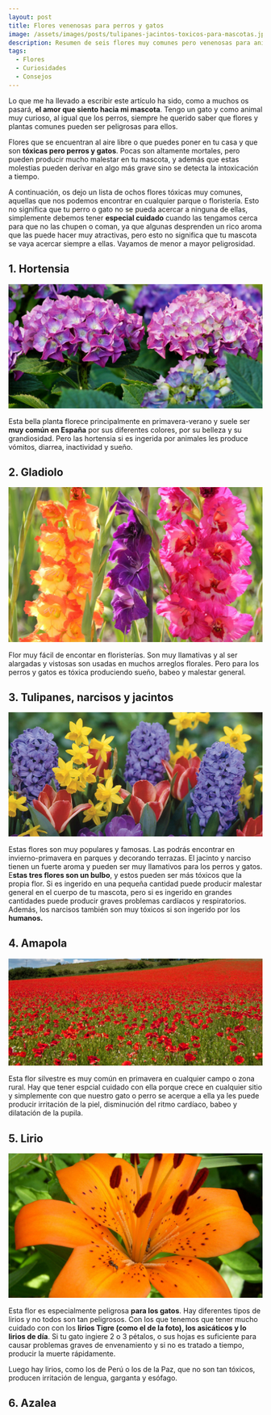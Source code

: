 ```yaml
---
layout: post
title: Flores venenosas para perros y gatos
image: /assets/images/posts/tulipanes-jacintos-toxicos-para-mascotas.jpg
description: Resumen de seis flores muy comunes pero venenosas para animales
tags:
  - Flores
  - Curiosidades
  - Consejos
---
```


Lo que me ha llevado a escribir este artículo ha sido, como a muchos os pasará, **el amor que siento hacia mi mascota**. Tengo un gato y como animal muy curioso, al igual que los perros, siempre he querido saber que flores y plantas comunes pueden ser peligrosas para ellos.

Flores que se encuentran al aire libre o que puedes poner en tu casa y que son **tóxicas pero perros y gatos**. Pocas son altamente mortales, pero pueden producir mucho malestar en tu mascota, y además que estas molestias pueden derivar en algo más grave sino se detecta la intoxicación a tiempo.


A continuación, os dejo un lista de ochos flores tóxicas muy comunes, aquellas que nos podemos encontrar en cualquier parque o floristería. Esto no significa que tu perro o gato no se pueda acercar a ninguna de ellas, simplemente debemos tener **especial cuidado** cuando las tengamos cerca para que no las chupen o coman, ya que algunas desprenden un rico aroma que las puede hacer muy atractivas, pero esto no significa que tu mascota se vaya acercar siempre a ellas. Vayamos de menor a mayor peligrosidad.

## 1. Hortensia

![Flores venenosas para tu mascota](/assets/images/posts/hortensia-toxica-para-mascotas.jpg)

Esta bella planta florece principalmente en primavera-verano y suele ser **muy común en España** por sus diferentes colores, por su belleza y su grandiosidad. Pero las hortensia si es ingerida por animales les produce vómitos, diarrea, inactividad y sueño.

 ## 2. Gladiolo
 
 ![Flores venenosas para tu mascota](/assets/images/posts/gladiolo-toxico-para-perros-gatos.jpg)
  
Flor muy fácil de encontar en floristerías. Son muy llamativas y al ser alargadas y vistosas son usadas en muchos arreglos florales. Pero para los perros y gatos es tóxica produciendo sueño, babeo y malestar general.


## 3. Tulipanes, narcisos y jacintos

![Flores venenosas para tu mascota](/assets/images/posts/tulipanes-jacintos-narcisos-toxicos-para-mascotas.jpg)

Estas flores son muy populares y famosas. Las podrás encontrar en invierno-primavera en parques y decorando terrazas. El jacinto y narciso tienen un fuerte aroma y pueden ser muy llamativos para los perros y gatos. E**stas tres flores son un bulbo**, y estos pueden ser más tóxicos que la propia flor. Si es ingerido en una pequeña cantidad puede producir malestar general en el cuerpo de tu mascota, pero si es ingerido en grandes cantidades puede producir graves problemas cardíacos y respiratorios. Además, los narcisos también son muy tóxicos si son ingerido por los **humanos.**

## 4. Amapola

![Flores venenosas para tu mascota](/assets/images/posts/amapola-toxica-para-mascotas.jpg)

Esta flor silvestre es muy común en primavera en cualquier campo o zona rural. Hay que tener espcial cuidado con ella porque crece en cualquier sitio y simplemente con que nuestro gato o perro se acerque a ella ya les puede producir irritación de la piel, disminución del ritmo cardíaco, babeo y dilatación de la pupila.


## 5. Lirio

![Flores venenosas para tu mascota](/assets/images/posts/lirio-toxico-para-gato.jpg)

Esta flor es especialmente peligrosa **para los gatos**. Hay diferentes tipos de lirios y no todos son tan peligrosos. Con los que tenemos que tener mucho cuidado con con los **lirios Tigre (como el de la foto), los asicáticos y lo lirios de día**. Si tu gato ingiere 2 o 3 pétalos, o sus hojas es suficiente para causar problemas graves de envenamiento y si no es tratado a tiempo, producir la muerte rápidamente.

Luego hay lirios, como los de Perú o los de la Paz, que no son tan tóxicos, producen irritación de lengua, garganta y esófago.


## 6. Azalea











